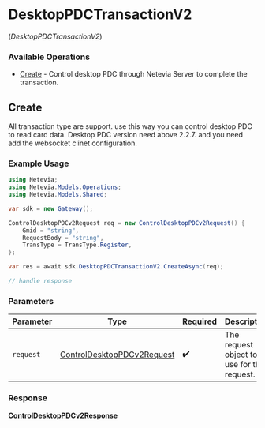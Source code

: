 # DesktopPDCTransactionV2
(*DesktopPDCTransactionV2*)

### Available Operations

* [Create](#create) - Control desktop PDC through Netevia Server to complete the transaction.

## Create

All transaction type are support. use this way you can control desktop PDC to read card data.
Desktop PDC version need above 2.2.7. and you need add the websocket clinet configuration.


### Example Usage

```csharp
using Netevia;
using Netevia.Models.Operations;
using Netevia.Models.Shared;

var sdk = new Gateway();

ControlDesktopPDCv2Request req = new ControlDesktopPDCv2Request() {
    Gmid = "string",
    RequestBody = "string",
    TransType = TransType.Register,
};

var res = await sdk.DesktopPDCTransactionV2.CreateAsync(req);

// handle response
```

### Parameters

| Parameter                                                                           | Type                                                                                | Required                                                                            | Description                                                                         |
| ----------------------------------------------------------------------------------- | ----------------------------------------------------------------------------------- | ----------------------------------------------------------------------------------- | ----------------------------------------------------------------------------------- |
| `request`                                                                           | [ControlDesktopPDCv2Request](../../Models/Operations/ControlDesktopPDCv2Request.md) | :heavy_check_mark:                                                                  | The request object to use for the request.                                          |


### Response

**[ControlDesktopPDCv2Response](../../Models/Operations/ControlDesktopPDCv2Response.md)**


